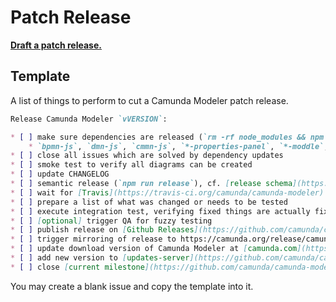 # Patch Release

__[Draft a patch release.](https://github.com/camunda/camunda-modeler/issues/new?title=Release%20Camunda%20Modeler%20vVERSION&body=Release+Camunda+Modeler+%60vVERSION%60%3A%0D%0A%0D%0A%2A+%5B+%5D+make+sure+dependencies+are+released+%28%60rm+-rf+node_modules+%26%26+npm+i+%26%26+npm+run+all%60+works%29%0D%0A++++%2A+%60bpmn-js%60%2C+%60dmn-js%60%2C+%60cmmn-js%60%2C+%60%2A-properties-panel%60%2C+%60%2A-moddle%60%2C+...%0D%0A%2A+%5B+%5D+close+all+issues+which+are+solved+by+dependency+updates%0D%0A%2A+%5B+%5D+smoke+test+to+verify+all+diagrams+can+be+created%0D%0A%2A+%5B+%5D+update+CHANGELOG%0D%0A%2A+%5B+%5D+semantic+release+%28%60npm+run+release%60%29%2C+cf.+%5Brelease+schema%5D%28https%3A%2F%2Fgithub.com%2Fbpmn-io%2Finternal-docs%2Ftree%2Fmaster%2Frelease-schema%29%0D%0A%2A+%5B+%5D+wait+for+%5BTravis%5D%28https%3A%2F%2Ftravis-ci.org%2Fcamunda%2Fcamunda-modeler%29+to+build+the+release%0D%0A%2A+%5B+%5D+prepare+a+list+of+what+was+changed+or+needs+to+be+tested%0D%0A%2A+%5B+%5D+execute+integration+test%2C+verifying+fixed+things+are+actually+fixed%0D%0A%2A+%5B+%5D+%5Boptional%5D+trigger+QA+for+fuzzy+testing%0D%0A%2A+%5B+%5D+publish+release+on+%5BGithub+Releases%5D%28https%3A%2F%2Fgithub.com%2Fcamunda%2Fcamunda-modeler%2Freleases%29%0D%0A%2A+%5B+%5D+trigger+mirroring+of+release+to+https%3A%2F%2Fcamunda.org%2Frelease%2Fcamunda-modeler%2F+via+%5BJenkins%5D%28https%3A%2F%2Fci.cambpm.camunda.cloud%2Fjob%2Fsideprojects%2Fjob%2Fcamunda-modeler-desktop-RELEASE%2Fbuild%3Fdelay%3D0sec%29%0D%0A%2A+%5B+%5D+update+download+version+of+Camunda+Modeler+at+%5Bcamunda.com%5D%28https%3A%2F%2Fgithub.com%2Fcamunda%2Fcamunda.com-new%2Fblob%2Flive%2Fdata%2Freleases.json%29%0D%0A%2A+%5B+%5D+add+new+version+to+%5Bupdates-server%5D%28https%3A%2F%2Fgithub.com%2Fcamunda%2Fcamunda-modeler-update-server%29+releases+JSON+file.+Merge+this+file+to+master%2Flive+branches.%0D%0A%2A+%5B+%5D+close+%5Bcurrent+milestone%5D%28https%3A%2F%2Fgithub.com%2Fcamunda%2Fcamunda-modeler%2Fmilestones%29&labels=release)__

## Template

A list of things to perform to cut a Camunda Modeler patch release.

```markdown
Release Camunda Modeler `vVERSION`:

* [ ] make sure dependencies are released (`rm -rf node_modules && npm i && npm run all` works)
    * `bpmn-js`, `dmn-js`, `cmmn-js`, `*-properties-panel`, `*-moddle`, ...
* [ ] close all issues which are solved by dependency updates
* [ ] smoke test to verify all diagrams can be created
* [ ] update CHANGELOG
* [ ] semantic release (`npm run release`), cf. [release schema](https://github.com/bpmn-io/internal-docs/tree/master/release-schema)
* [ ] wait for [Travis](https://travis-ci.org/camunda/camunda-modeler) to build the release
* [ ] prepare a list of what was changed or needs to be tested
* [ ] execute integration test, verifying fixed things are actually fixed
* [ ] [optional] trigger QA for fuzzy testing
* [ ] publish release on [Github Releases](https://github.com/camunda/camunda-modeler/releases)
* [ ] trigger mirroring of release to https://camunda.org/release/camunda-modeler/ via [Jenkins](https://ci.cambpm.camunda.cloud/job/sideprojects/job/camunda-modeler-desktop-RELEASE/build?delay=0sec)
* [ ] update download version of Camunda Modeler at [camunda.com](https://github.com/camunda/camunda.com-new/blob/live/data/releases.json)
* [ ] add new version to [updates-server](https://github.com/camunda/camunda-modeler-update-server) releases JSON file. Merge this file to master/live branches.
* [ ] close [current milestone](https://github.com/camunda/camunda-modeler/milestones)
```

You may create a blank issue and copy the template into it.

